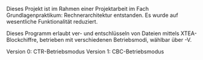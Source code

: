 Dieses Projekt ist im Rahmen einer Projektarbeit im Fach Grundlagenpraktikum: Rechnerarchitektur entstanden.
Es wurde auf wesentliche Funktionalität reduziert.

Dieses Programm erlaubt ver- und entschlüsseln von Dateien mittels XTEA-Blockchiffre, 
betrieben mit verschiedenen Betriebsmodi, wählbar über -V.

Version 0: CTR-Betriebsmodus
Version 1: CBC-Betriebsmodus